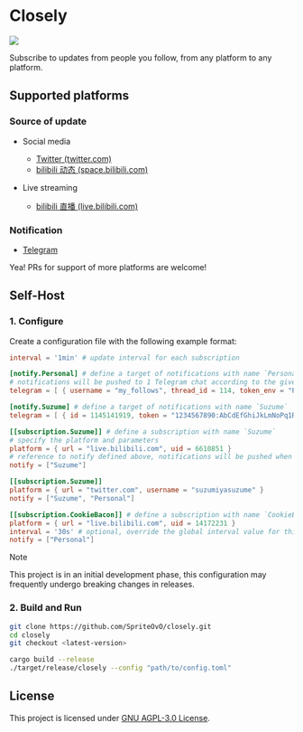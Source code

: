 # Closely

[![](https://img.shields.io/github/actions/workflow/status/SpriteOvO/closely/CI.yml?branch=main&style=flat-square&logo=githubactions&logoColor=white)](https://github.com/SpriteOvO/closely/actions/workflows/CI.yml)

Subscribe to updates from people you follow, from any platform to any platform.

## Supported platforms

### Source of update

- Social media
  - [Twitter (twitter.com)](https://twitter.com/)
  - [bilibili 动态 (space.bilibili.com)](https://space.bilibili.com/)

- Live streaming
  - [bilibili 直播 (live.bilibili.com)](https://live.bilibili.com/)

### Notification

- [Telegram](https://telegram.org/)

Yea! PRs for support of more platforms are welcome!

## Self-Host

### 1. Configure

Create a configuration file with the following example format:

```toml
interval = '1min' # update interval for each subscription

[notify.Personal] # define a target of notifications with name `Personal`
# notifications will be pushed to 1 Telegram chat according to the given parameters
telegram = [ { username = "my_follows", thread_id = 114, token_env = "PERSONAL_TELEGRAM_BOT_TOKEN" } ]

[notify.Suzume] # define a target of notifications with name `Suzume`
telegram = [ { id = 1145141919, token = "1234567890:AbCdEfGhiJkLmNoPq1R2s3T4u5V6w7X8y9z" } ]

[[subscription.Suzume]] # define a subscription with name `Suzume`
# specify the platform and parameters
platform = { url = "live.bilibili.com", uid = 6610851 }
# reference to notify defined above, notifications will be pushed when the status changed
notify = ["Suzume"]

[[subscription.Suzume]]
platform = { url = "twitter.com", username = "suzumiyasuzume" }
notify = ["Suzume", "Personal"]

[[subscription.CookieBacon]] # define a subscription with name `CookieBacon`
platform = { url = "live.bilibili.com", uid = 14172231 }
interval = '30s' # optional, override the global interval value for this individual subscription
notify = ["Personal"]
```

> [!NOTE]
> This project is in an initial development phase, this configuration may frequently undergo breaking changes in releases.

### 2. Build and Run

```bash
git clone https://github.com/SpriteOvO/closely.git
cd closely
git checkout <latest-version>

cargo build --release
./target/release/closely --config "path/to/config.toml"
```

## License

This project is licensed under [GNU AGPL-3.0 License](/LICENSE).
